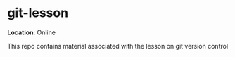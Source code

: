 # git-lesson

**Location**: Online

This repo contains material associated with the lesson on git version control 
